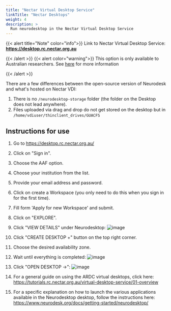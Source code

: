 ```yaml
---
title: "Nectar Virtual Desktop Service"
linkTitle: "Nectar Desktops"
weight: 4
description: >
  Run neurodesktop in the Nectar Virtual Desktop Service
---
```


{{< alert title="Note" color="info">}}
Link to Nectar Virtual Desktop Service: **https://desktop.rc.nectar.org.au**


{{< /alert >}}
{{< alert color="warning">}}
This option is only available to Australian researchers. See [here](https://desktop.rc.nectar.org.au/about) for more information

{{< /alert >}}

There are a few differences between the open-source version of Neurodesk and what's hosted on Nectar VDI:
1) There is no `/neurodesktop-storage` folder (the folder on the Desktop does not lead anywhere).
2) Files uploaded via drag and drop do not get stored on the desktop but in `/home/vdiuser/thinclient_drives/GUACFS`

## Instructions for use

1) Go to https://desktop.rc.nectar.org.au/

2) Click on "Sign in".

3) Choose the AAF option.

4) Choose your institution from the list.

5) Provide your email address and password.

6) Click on create a Workspace (you only need to do this when you sign in for the first time).

7) Fill form 'Apply for new Workspace' and submit.

8) Click on "EXPLORE".

9) Click "VIEW DETAILS" under Neurodesktop:
![image](https://user-images.githubusercontent.com/4021595/150286038-592d6b31-3b9a-4ade-8b2d-824a17ca23b4.png)

10) Click "CREATE DESKTOP +" button on the top right corner.

11) Choose the desired availability zone.

12) Wait until everything is completed:
![image](https://user-images.githubusercontent.com/4021595/150286126-2d8f60af-7499-4c69-998a-668c9c34d8c9.png)

13) Click "OPEN DESKTOP ->":
![image](https://user-images.githubusercontent.com/4021595/150286383-1c1b8d20-c772-4598-a81b-1ef9e11526b8.png)

14) For a general guide on using the ARDC virtual desktops, click here:
https://tutorials.rc.nectar.org.au/virtual-desktop-service/01-overview

15) For a specific explanation on how to launch the various applications available in the Neurodesktop desktop, follow the instructions here:
https://www.neurodesk.org/docs/getting-started/neurodesktop/

